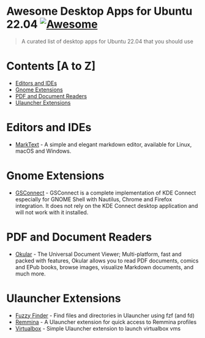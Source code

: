 # Awesome Desktop Apps for Ubuntu 22.04 [![Awesome](https://cdn.rawgit.com/sindresorhus/awesome/d7305f38d29fed78fa85652e3a63e154dd8e8829/media/badge.svg)](https://github.com/sindresorhus/awesome)
> A curated list of desktop apps for Ubuntu 22.04 that you should use

# Contents [A to Z]
- [Editors and IDEs](#editors-and-ides)
- [Gnome Extensions](#gnome-extensions)
- [PDF and Document Readers](#pdf-and-document-readers)
- [Ulauncher Extensions](#ulauncher-extensions)

# Editors and IDEs
- [MarkText](https://github.com/marktext/marktext) - A simple and elegant markdown editor, available for Linux, macOS and Windows.

# Gnome Extensions
- [GSConnect](https://extensions.gnome.org/extension/1319/gsconnect/) - GSConnect is a complete implementation of KDE Connect especially for GNOME Shell with Nautilus, Chrome and Firefox integration. It does not rely on the KDE Connect desktop application and will not work with it installed.


# PDF and Document Readers
- [Okular](https://okular.kde.org/) - The Universal Document Viewer; Multi-platform, fast and packed with features, Okular allows you to read PDF documents, comics and EPub books, browse images, visualize Markdown documents, and much more.

# Ulauncher Extensions
- [Fuzzy Finder](https://github.com/hillaryychan/ulauncher-fzf) - Find files and directories in Ulauncher using fzf (and fd)
- [Remmina](https://github.com/noam09/ulauncher-remmina) - A Ulauncher extension for quick access to Remmina profiles
- [Virtualbox](https://github.com/luispabon/ulauncher-virtualbox) - Simple Ulauncher extension to launch virtualbox vms
